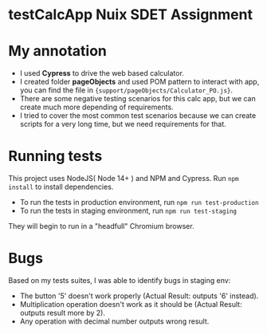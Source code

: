 # testCalcApp Nuix SDET Assignment
# My annotation
- I used **Cypress** to drive the web based calculator.
- I created folder **pageObjects** and used POM pattern to interact with app, you can find the file in `{support/pageObjects/Calculator_PO.js}`.
- There are some negative testing scenarios for this calc app, but we can create much more depending of requirements.
- I  tried to cover the most common test scenarios because we can create scripts for a very long time, but we need requirements for that.

# Running tests
This project uses NodeJS( Node 14+ ) and NPM and Cypress.
Run `npm install` to install dependencies.
- To run the tests in production environment, run `npm run test-production` 
- To run the tests in staging environment, run `npm run test-staging` 

They will begin to run in a "headfull" Chromium browser.

# Bugs
Based on my tests suites, I was able to identify bugs in staging env:
- The button '5' doesn't work properly (Actual Result: outputs '6' instead).
- Multiplication operation doesn't work as it should be (Actual Result: outputs result more by 2).
- Any operation with decimal number outputs wrong result.


